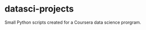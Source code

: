 datasci-projects
================

Small Python scripts created for a Coursera data science prorgram.
